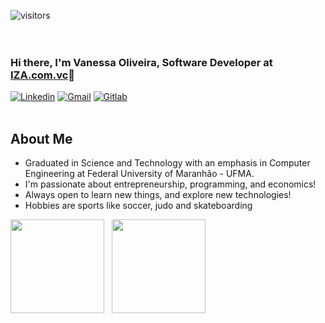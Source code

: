  ![visitors](http://estruyf-github.azurewebsites.net/api/VisitorHit?user=alexandrabsouz&repo=vaanessamota&countColorcountColor)
 <br><br><br>

### Hi there, I'm Vanessa Oliveira, Software Developer at [IZA.com.vc](https://iza.com.vc/)👋

[![Linkedin](https://img.shields.io/badge/-LinkedIn-blue?style=flat&logo=Linkedin&logoColor=white)](https://www.linkedin.com/in/vanessa-oliveira-04944b187/)
[![Gmail](https://img.shields.io/badge/-Gmail-c14438?style=flat&logo=Gmail&logoColor=white)](mailto:vanessaoliveira2706@gmail.com)
[![Gitlab](https://img.shields.io/badge/-Gitlab-grey?style=flat&logo=Gitlab&logoColor=orange)](https://gitlab.com/vaanessamota)
<br />
<br />

## About Me
- Graduated in Science and Technology with an emphasis in Computer Engineering at Federal University of Maranhão - UFMA.
- I'm passionate about entrepreneurship, programming, and economics!
-  Always open to learn new things, and explore new technologies!
-  Hobbies are sports like soccer, judo and skateboarding


<div>
 <a href="https://github.com/vaanessamota"></a>
     <img height="150em" src="https://github-readme-stats.vercel.app/api/top-langs/?username=vaanessamota&layout=compact&count_private=true&hide_border=true&theme=nightowl&show_icons=true"> &nbsp;
     <img height="150em" src="https://github-readme-streak-stats.herokuapp.com/?user=vaanessamota&hide_border=true&theme=nightowl&show_icons=true"/>
<div>
<br>


<!--
**vaanessamota/vaanessamota** is a ✨ _special_ ✨ repository because its `README.md` (this file) appears on your GitHub profile.


